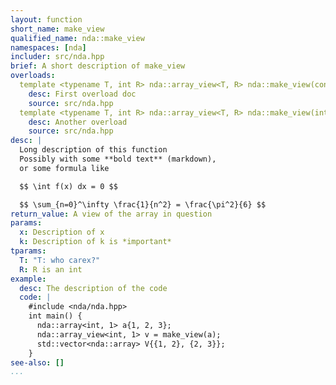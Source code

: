 ```yaml
---
layout: function
short_name: make_view
qualified_name: nda::make_view
namespaces: [nda]
includer: src/nda.hpp
brief: A short description of make_view
overloads:
  template <typename T, int R> nda::array_view<T, R> nda::make_view(const nda::array<T, R> & x):
    desc: First overload doc
    source: src/nda.hpp
  template <typename T, int R> nda::array_view<T, R> nda::make_view(int k, const nda::array<T, R> & x):
    desc: Another overload
    source: src/nda.hpp
desc: |
  Long description of this function
  Possibly with some **bold text** (markdown),
  or some formula like

  $$ \int f(x) dx = 0 $$

  $$ \sum_{n=0}^\infty \frac{1}{n^2} = \frac{\pi^2}{6} $$
return_value: A view of the array in question
params:
  x: Description of x
  k: Description of k is *important*
tparams:
  T: "T: who carex?"
  R: R is an int
example:
  desc: The description of the code
  code: |
    #include <nda/nda.hpp>
    int main() {
      nda::array<int, 1> a{1, 2, 3};
      nda::array_view<int, 1> v = make_view(a);
      std::vector<nda::array> V{{1, 2}, {2, 3}};
    }
see-also: []
...
```

